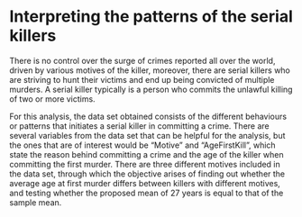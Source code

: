 Interpreting the patterns of the serial killers
===============================================

There is no control over the surge of crimes reported all over the world, driven by various motives of the killer, moreover, there are serial killers who are striving to hunt their victims and end up being convicted of multiple murders. A serial killer typically is a person who commits the unlawful killing of two or more victims.

For this analysis, the data set obtained consists of the different behaviours or patterns that initiates a serial killer in committing a crime. There are several variables from the data set that can be helpful for the analysis, but the ones that are of interest would be “Motive” and “AgeFirstKill”, which state the reason behind committing a crime and the age of the killer when committing the first murder. There are three different motives included in the data set, through which the objective arises of finding out whether the average age at first murder differs between killers with different motives, and testing whether the proposed mean of 27 years is equal to that of the sample mean.
